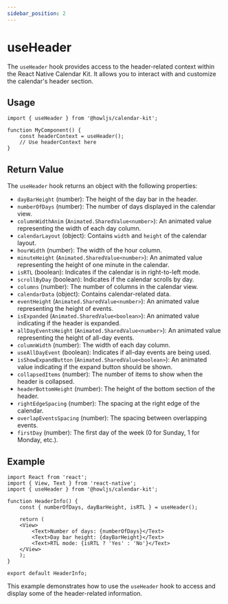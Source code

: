 ```yaml
---
sidebar_position: 2
---
```


# useHeader

The `useHeader` hook provides access to the header-related context within the React Native Calendar Kit. It allows you to interact with and customize the calendar's header section.

## Usage

```tsx
import { useHeader } from '@howljs/calendar-kit';

function MyComponent() {
    const headerContext = useHeader();
    // Use headerContext here
}
```

## Return Value

The `useHeader` hook returns an object with the following properties:

- `dayBarHeight` (number): The height of the day bar in the header.
- `numberOfDays` (number): The number of days displayed in the calendar view.
- `columnWidthAnim` (`Animated.SharedValue<number>`): An animated value representing the width of each day column.
- `calendarLayout` (object): Contains `width` and `height` of the calendar layout.
- `hourWidth` (number): The width of the hour column.
- `minuteHeight` (`Animated.SharedValue<number>`): An animated value representing the height of one minute in the calendar.
- `isRTL` (boolean): Indicates if the calendar is in right-to-left mode.
- `scrollByDay` (boolean): Indicates if the calendar scrolls by day.
- `columns` (number): The number of columns in the calendar view.
- `calendarData` (object): Contains calendar-related data.
- `eventHeight` (`Animated.SharedValue<number>`): An animated value representing the height of events.
- `isExpanded` (`Animated.SharedValue<boolean>`): An animated value indicating if the header is expanded.
- `allDayEventsHeight` (`Animated.SharedValue<number>`): An animated value representing the height of all-day events.
- `columnWidth` (number): The width of each day column.
- `useAllDayEvent` (boolean): Indicates if all-day events are being used.
- `isShowExpandButton` (`Animated.SharedValue<boolean>`): An animated value indicating if the expand button should be shown.
- `collapsedItems` (number): The number of items to show when the header is collapsed.
- `headerBottomHeight` (number): The height of the bottom section of the header.
- `rightEdgeSpacing` (number): The spacing at the right edge of the calendar.
- `overlapEventsSpacing` (number): The spacing between overlapping events.
- `firstDay` (number): The first day of the week (0 for Sunday, 1 for Monday, etc.).

## Example

```tsx
import React from 'react';
import { View, Text } from 'react-native';
import { useHeader } from '@howljs/calendar-kit';

function HeaderInfo() {
    const { numberOfDays, dayBarHeight, isRTL } = useHeader();

    return (
    <View>
        <Text>Number of days: {numberOfDays}</Text>
        <Text>Day bar height: {dayBarHeight}</Text>
        <Text>RTL mode: {isRTL ? 'Yes' : 'No'}</Text>
    </View>
    );
}

export default HeaderInfo;
```

This example demonstrates how to use the `useHeader` hook to access and display some of the header-related information.
